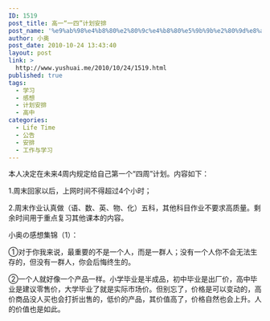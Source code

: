```yaml
---
ID: 1519
post_title: 高一“一四”计划安排
post_name: '%e9%ab%98%e4%b8%80%e2%80%9c%e4%b8%80%e5%9b%9b%e2%80%9d%e8%ae%a1%e5%88%92%e5%ae%89%e6%8e%92'
author: 小奥
post_date: 2010-10-24 13:43:40
layout: post
link: >
  http://www.yushuai.me/2010/10/24/1519.html
published: true
tags:
  - 学习
  - 感想
  - 计划安排
  - 高中
categories:
  - Life Time
  - 公告
  - 安排
  - 工作与学习
---
```

本人决定在未来4周内规定给自己第一个“四周”计划。内容如下：

1.周末回家以后，上网时间不得超过4个小时；

2.周末作业认真做（语、数、英、物、化）五科，其他科目作业不要求高质量。剩余时间用于重点复习其他课本的内容。

小奥の感想集锦（1）：

①对于你我来说，最重要的不是一个人，而是一群人；没有一个人你不会无法生存的，但没有一群人，你会后悔终生的。

②一个人就好像一个产品一样。小学毕业是半成品，初中毕业是出厂价，高中毕业是建议零售价，大学毕业了就是实际市场价。但别忘了，价格是可以变动的，高价商品没人买也会打折出售的，低价的产品，其价值高了，价格自然也会上升。人的价值也是如此。